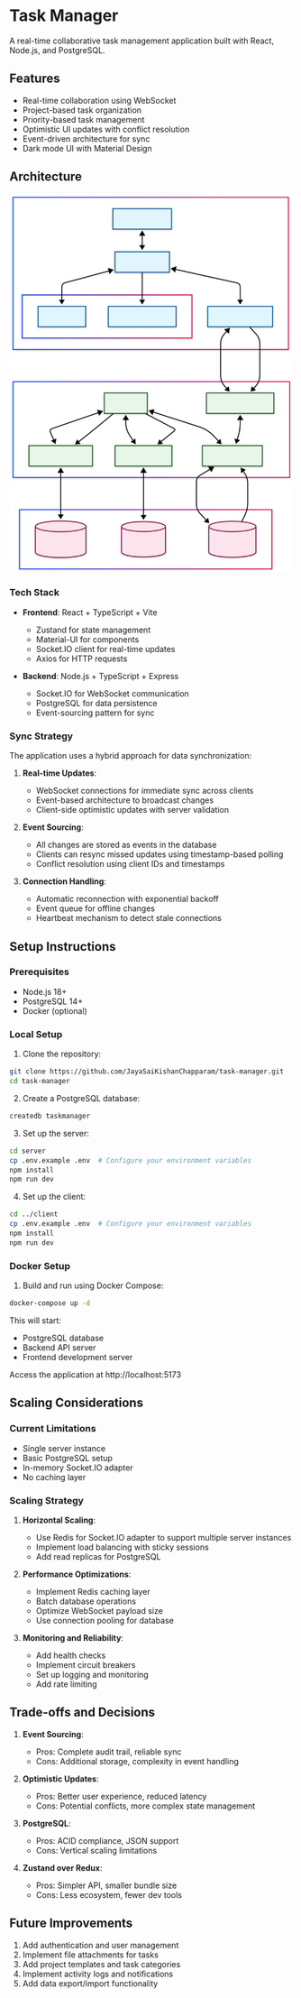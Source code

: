 # Task Manager

A real-time collaborative task management application built with React, Node.js, and PostgreSQL.

## Features

- Real-time collaboration using WebSocket
- Project-based task organization
- Priority-based task management
- Optimistic UI updates with conflict resolution
- Event-driven architecture for sync
- Dark mode UI with Material Design

## Architecture

![Task Manager Architecture](./client/src/assets/Task_Manager_Architecture.svg)

### Tech Stack

- **Frontend**: React + TypeScript + Vite

  - Zustand for state management
  - Material-UI for components
  - Socket.IO client for real-time updates
  - Axios for HTTP requests

- **Backend**: Node.js + TypeScript + Express
  - Socket.IO for WebSocket communication
  - PostgreSQL for data persistence
  - Event-sourcing pattern for sync

### Sync Strategy

The application uses a hybrid approach for data synchronization:

1. **Real-time Updates**:

   - WebSocket connections for immediate sync across clients
   - Event-based architecture to broadcast changes
   - Client-side optimistic updates with server validation

2. **Event Sourcing**:

   - All changes are stored as events in the database
   - Clients can resync missed updates using timestamp-based polling
   - Conflict resolution using client IDs and timestamps

3. **Connection Handling**:
   - Automatic reconnection with exponential backoff
   - Event queue for offline changes
   - Heartbeat mechanism to detect stale connections

## Setup Instructions

### Prerequisites

- Node.js 18+
- PostgreSQL 14+
- Docker (optional)

### Local Setup

1. Clone the repository:

```bash
git clone https://github.com/JayaSaiKishanChapparam/task-manager.git
cd task-manager
```

2. Create a PostgreSQL database:

```bash
createdb taskmanager
```

3. Set up the server:

```bash
cd server
cp .env.example .env  # Configure your environment variables
npm install
npm run dev
```

4. Set up the client:

```bash
cd ../client
cp .env.example .env  # Configure your environment variables
npm install
npm run dev
```

### Docker Setup

1. Build and run using Docker Compose:

```bash
docker-compose up -d
```

This will start:

- PostgreSQL database
- Backend API server
- Frontend development server

Access the application at http://localhost:5173

## Scaling Considerations

### Current Limitations

- Single server instance
- Basic PostgreSQL setup
- In-memory Socket.IO adapter
- No caching layer

### Scaling Strategy

1. **Horizontal Scaling**:

   - Use Redis for Socket.IO adapter to support multiple server instances
   - Implement load balancing with sticky sessions
   - Add read replicas for PostgreSQL

2. **Performance Optimizations**:

   - Implement Redis caching layer
   - Batch database operations
   - Optimize WebSocket payload size
   - Use connection pooling for database

3. **Monitoring and Reliability**:
   - Add health checks
   - Implement circuit breakers
   - Set up logging and monitoring
   - Add rate limiting

## Trade-offs and Decisions

1. **Event Sourcing**:

   - Pros: Complete audit trail, reliable sync
   - Cons: Additional storage, complexity in event handling

2. **Optimistic Updates**:

   - Pros: Better user experience, reduced latency
   - Cons: Potential conflicts, more complex state management

3. **PostgreSQL**:

   - Pros: ACID compliance, JSON support
   - Cons: Vertical scaling limitations

4. **Zustand over Redux**:
   - Pros: Simpler API, smaller bundle size
   - Cons: Less ecosystem, fewer dev tools

## Future Improvements

1. Add authentication and user management
2. Implement file attachments for tasks
3. Add project templates and task categories
4. Implement activity logs and notifications
5. Add data export/import functionality
